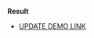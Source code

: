 **Result**

- [UPDATE DEMO LINK](https://zelenskiys.github.io/js_all-is-counted-DOM/src/index.html)
